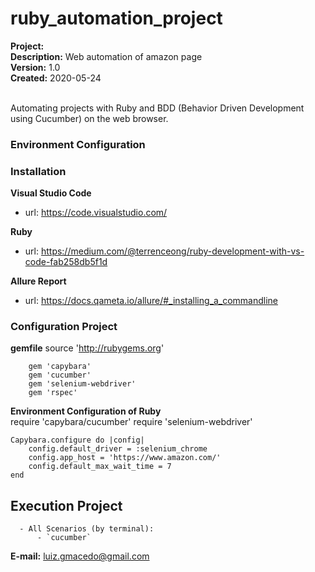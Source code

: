 # ruby_automation_project
**Project:** <br>
**Description:** Web automation of amazon page <br>
**Version:** 1.0 <br>
**Created:** 2020-05-24
<br><br>

Automating projects with Ruby and BDD (Behavior Driven Development using Cucumber) on the web browser.




### Environment Configuration ###

### Installation ###

 **Visual Studio Code**
   - url: https://code.visualstudio.com/

 **Ruby**   
   - url: https://medium.com/@terrenceong/ruby-development-with-vs-code-fab258db5f1d

 **Allure Report**
  - url: https://docs.qameta.io/allure/#_installing_a_commandline





### Configuration Project ###

**gemfile**
    source 'http://rubygems.org'
    
        gem 'capybara'
        gem 'cucumber'
        gem 'selenium-webdriver'
        gem 'rspec'

**Environment Configuration of Ruby** <br>
   require 'capybara/cucumber'
   require 'selenium-webdriver'

    Capybara.configure do |config|
        config.default_driver = :selenium_chrome
        config.app_host = 'https://www.amazon.com/'
        config.default_max_wait_time = 7
    end




## Execution Project ##
      - All Scenarios (by terminal):
          - `cucumber`



**E-mail:** luiz.gmacedo@gmail.com




